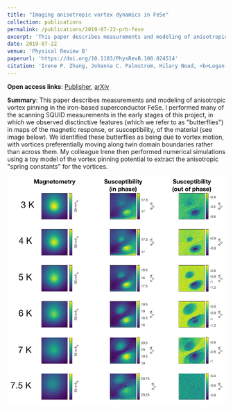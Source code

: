 ```yaml
---
title: "Imaging anisotropic vortex dynamics in FeSe"
collection: publications
permalink: /publications/2019-07-22-prb-fese
excerpt: 'This paper describes measurements and modeling of anisotropic vortex pinning in the iron-based superconductor FeSe.'
date: 2019-07-22
venue: 'Physical Review B'
paperurl: 'https://doi.org/10.1103/PhysRevB.100.024514'
citation: 'Irene P. Zhang, Johanna C. Palmstrom, Hilary Noad, <b>Logan Bishop-Van Horn</b>, Yusuke Iguchi, Zheng Cui, Eli Mueller, John R. Kirtley, Ian R. Fisher, and Kathryn A. Moler, &quot;Imaging anisotropic vortex dynamics in FeSe&quot;, Phys. Rev. B 100, 024514 (2019).'
---
```


**Open access links**: [Publisher](https://link.aps.org/accepted/10.1103/PhysRevB.100.024514), [arXiv](https://arxiv.org/abs/1903.11542)

**Summary**: This paper describes measurements and modeling of anisotropic vortex pinning in the iron-based superconductor FeSe. I performed many of the scanning SQUID measurements in the early stages of this project, in which we observed disctinctive features (which we refer to as "butterflies") in maps of the magnetic response, or susceptibility, of the material (see image below). We identified these butterflies as being due to vortex motion, with vortices preferentially moving along twin domain boundaries rather than across them. My colleague Irene then performed numerical simulations using a toy model of the vortex pinning potential to extract the anisotropic "spring constants" for the vortices.

!["Butterflies" in FeSe due to anisotropic vortex motion](../images/butterfly1.png)
